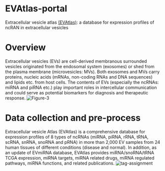 # EVAtlas-portal

Extracellular vesicle atlas [(EVAtlas)](http://bioinfo.life.hust.edu.cn/EVAtlas/): a database for expression profiles of ncRAN in extracellular vesicles

# Overview

Extracellular vesicles (EVs) are cell-derived membranous surrounded vesicles originated from the endosomal system (exosomes) or shed from the plasma membrane (microvesicles: MVs). Both exosomes and MVs carry proteins, nucleic acids (mRNAs, non-coding RNAs and DNA sequences) and lipids etc. from host cells. The contents of EVs (especially the ncRNAs: miRNA and piRNA etc.) play important roles in intercellular communication and could serve as potential biomarkers for diagnosis and therapeutic response.
![Figure-3](https://user-images.githubusercontent.com/19505178/112605333-28ecc480-8e52-11eb-8c3a-0c7b38123e53.jpg)


# Data collection and pre-process

Extracellular vesicle Atlas (EVAtlas) is a comprehensive database for expression profiles of 8 types of ncRNAs (miRNA, piRNA, rRNA, tRNA, scRNA, snRNA, snoRNA and pRNA) in more than 2,000 EV samples from 24 human tissues of different conditions (disease and normal). In addition, as an update of EVmiRNA database, EVAtlas provides miRNA/snoRNA/tRNA TCGA expression, miRNA targets, miRNA related drugs, miRNA regulated pathways, miRNA functions, and related publications.
![tag-assignment](https://user-images.githubusercontent.com/19505178/112605585-6ea98d00-8e52-11eb-8348-7532c7b73af2.png)

